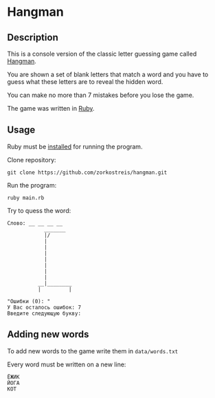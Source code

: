 # Hangman

## Description

This is a console version of the classic letter guessing game called [Hangman](https://ru.wikipedia.org/wiki/%D0%92%D0%B8%D1%81%D0%B5%D0%BB%D0%B8%D1%86%D0%B0_(%D0%B8%D0%B3%D1%80%D0%B0)).

You are shown a set of blank letters that match a word and you have to guess what these letters are to reveal the hidden word.

You can make no more than 7 mistakes before you lose the game.

The game was written in [Ruby](https://www.ruby-lang.org/ru/).

## Usage

Ruby must be [installed](https://www.ruby-lang.org/ru/documentation/installation/) for running the program.

Clone repository:

```
git clone https://github.com/zorkostreis/hangman.git
```

Run the program:

```
ruby main.rb
```

Try to quess the word:

```
Слово: __ __ __ __
            _______
            |/
            |
            |
            |
            |
            |
            |
            |
          __|________
          |         |

"Ошибки (0): "
У Вас осталось ошибок: 7
Введите следующую букву:
```

## Adding new words

To add new words to the game write them in `data/words.txt`

Every word must be written on a new line:

```
ЁЖИК
ЙОГА
КОТ

```
